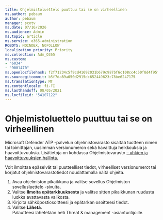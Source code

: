 ```yaml
---
title: Ohjelmistoluettelo puuttuu tai se on virheellinen
ms.author: pebaum
author: pebaum
manager: scotv
ms.date: 07/16/2020
ms.audience: Admin
ms.topic: article
ms.service: o365-administration
ROBOTS: NOINDEX, NOFOLLOW
localization_priority: Priority
ms.collection: Adm_O365
ms.custom:
- "6034"
- "9001470"
ms.openlocfilehash: f2f71234c5f9cd41692031b679c987bf6c108cc4c50f8d4f95f72da42fea73c7
ms.sourcegitcommit: b5f7da89a650d2915dc652449623c78be6247175
ms.translationtype: MT
ms.contentlocale: fi-FI
ms.lasthandoff: 08/05/2021
ms.locfileid: "54107122"
---
```

# <a name="software-inventory-is-missing-or-inaccurate"></a>Ohjelmistoluettelo puuttuu tai se on virheellinen

Microsoft Defender ATP -palvelun ohjelmistovarasto sisältää tuotteen nimen tai toimittajan, uusimman versionumeron sekä havaittuja heikkouksia ja haavoittuvuuksia. Lisätietoja on kohdassa Ohjelmistovarasto [– uhkien ja haavoittuvuuksien hallinta.](/windows/security/threat-protection/microsoft-defender-atp/tvm-software-inventory)

Voit ilmoittaa epäselvät tai puutteelliset tiedot, virheelliset versionumerot tai korjatut ohjelmistovarastotiedot noudattamalla näitä ohjeita.  

1. Avaa ohjelmiston pikaikkuna ja valitse sovellus Ohjelmiston sovellusluettelo -sivulta.
2. Valitse **Ilmoita epätarkkuuksesta** ja valitse sitten pikaikkunan ruudusta luokka avattavasta valikosta.
3. Kirjoita sähköpostiosoitteesi ja epätarkan osoitteesi tiedot.
4. Valitse **Lähetä**.</br>
    Palautteesi lähetetään heti Threat & management -asiantuntijoille.